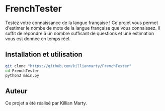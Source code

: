 # FrenchTester

Testez votre connaissance de la langue française ! Ce projet vous permet d'estimer le nombe de mots de la langue française que vous connaissez. Il suffit de répondre à un nombre suffisant de questions et une estimation vous est donnée en temps réel.

## Installation et utilisation

```bash
git clone "https://github.com/killianmarty/FrenchTester"
cd FrenchTester
python3 main.py 
```

## Auteur

Ce projet a été réalisé par Killian Marty.
